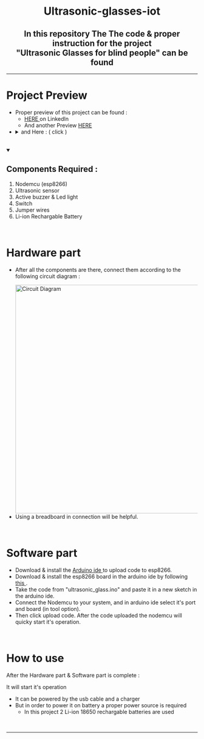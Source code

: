 <h1 align="center"><strong>Ultrasonic-glasses-iot</strong></h1>
<p><h2 align="center">In this repository The The code & proper instruction for the project <br> "Ultrasonic Glasses for blind people" can be found</h2></p>
<hr>

Project Preview
============
* Proper preview of this project can be found :
  * [ HERE ](https://www.linkedin.com/posts/satyajit-nayak-42b8a01a1_ultrasonic-glasses-designed-for-people-activity-7090581692050026497-TZze?utm_source=share&utm_medium=member_desktop) on LinkedIn
  * And another Preview [ HERE ](https://www.linkedin.com/posts/satyajit-nayak-42b8a01a1_found-a-cool-use-of-this-ultrasonic-glasses-activity-7090589825342332928-lf6P?utm_source=share&utm_medium=member_desktop)
* <details close> 
  <summary> and Here : ( click )</summary>
  <br><img alt="Circuit Diagram" width="300" src="https://github.com/PuL5TaR/simple-web-animation-01/assets/77431114/d0ccabbe-df6a-4d9e-86a5-fbcea69f070c"/>
  </details>

<br>
<details open> 
  <summary><h2>Components Required : </h2></summary>
    <ol>
      <li>Nodemcu (esp8266)</li>
      <li>Ultrasonic sensor</li>
      <li>Active buzzer & Led light</li>
      <li>Switch</li>
      <li>Jumper wires</li>
      <li>Li-ion Rechargable Battery</li>
    </ol>
</details>

<br>

Hardware part
============
* After all the components are there, connect them according to the following circuit diagram : 
   <p></p><img alt="Circuit Diagram" width="600" src="https://github.com/PuL5TaR/Ascii-art-generator-py/assets/77431114/b9a8661c-bfeb-4792-a2fd-bc80d71cb221"/><br>
* Using a breadboard in connection will be helpful.
  
<br>

Software part
============
* Download & install the [ Arduino ide ](https://www.arduino.cc/en/software/) to upload code to esp8266.
* Download & install the esp8266 board in the arduino ide by following [ this ](https://randomnerdtutorials.com/how-to-install-esp8266-board-arduino-ide/).
* Take the code from "ultrasonic_glass.ino" and paste it in a new sketch in the arduino ide.
* Connect the Nodemcu to your system, and in arduino ide select it's port and board (in tool option).
* Then click upload code. After the code uploaded the nodemcu will quicky start it's operation.
  
<br>

How to use
============
After the Hardware part & Software part is complete : 

It will start it's operation 

* It can be powered by the usb cable and a charger
* But in order to power it on battery a proper power source is required
     * In this project 2 Li-ion 18650 rechargable batteries are used  

<br>
<hr>

